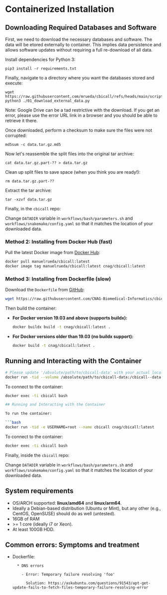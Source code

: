 # Containerized Installation

## Downloading Required Databases and Software

First, we need to download the necessary databases and software. The data will be etored externally to container. This implies data persistence and allows software updates without requiring a full re-download of all data.

Install dependencies for Python 3:

```
pip3 install -r requirements.txt
```

Finally, navigate to a directory where you want the databases stored and execute:

```
wget https://raw.githubusercontent.com/mrueda/cbicall/refs/heads/main/scripts/01_download_external_data.py
python3 ./01_download_external_data.py
```

Note: Google Drive can be a tad restrictive with the download. If you get an error, please use the error URL link in a browser and you should be able to retrieve it there.

Once downloaded, perform a checksum to make sure the files were not corrupted:

```
md5sum -c data.tar.gz.md5
```

Now let's reassemble the split files into the original tar archive:

```
cat data.tar.gz.part-?? > data.tar.gz
```

Clean up split files to save space (when you think you are ready!):

```
rm data.tar.gz.part-??
```

Extract the tar archive:

```
tar -xzvf data.tar.gz
```

Finally, in the `cbicall` repo:

Change `DATADIR` variable in `workflows/bash/parameters.sh` and `workflows/snakemake/config.yaml` so that it matches the location of your downloaded data.


### Method 2: Installing from Docker Hub (fast)

Pull the latest Docker image from [Docker Hub](https://hub.docker.com/r/manuelrueda/cbicall):

```bash
docker pull manuelrueda/cbicall:latest
docker image tag manuelrueda/cbicall:latest cnag/cbicall:latest
```

### Method 3: Installing from Dockerfile (slow)

Download the `Dockerfile` from [GitHub](https://github.com/CNAG-Biomedical-Informatics/cbicall/blob/main/Dockerfile):

```bash
wget https://raw.githubusercontent.com/CNAG-Biomedical-Informatics/cbicall/main/docker/Dockerfile
```

Then build the container:

- **For Docker version 19.03 and above (supports buildx):**

  ```bash
  docker buildx build -t cnag/cbicall:latest .
  ```

- **For Docker versions older than 19.03 (no buildx support):**

  ```bash
  docker build -t cnag/cbicall:latest .
  ```

## Running and Interacting with the Container

```bash
# Please update '/absolute/path/to/cbicall-data' with your actual local data path
docker run -tid --volume /absolute/path/to/cbicall-data:/cbicall--data --name cbicall cnag/cbicall:latest
```

To connect to the container:

```bash
docker exec -ti cbicall bash

## Running and Interacting with the Container

To run the container:

```bash
docker run -tid -e USERNAME=root --name cbicall cnag/cbicall:latest
```

To connect to the container:

```bash
docker exec -ti cbicall bash
```

Finally, inside the `cbicall` repo:

Change `DATADIR` variable in `workflows/bash/parameters.sh` and `workflows/snakemake/config.yaml` so that it matches the location of your downloaded data.

## System requirements

- OS/ARCH supported: **linux/amd64** and **linux/arm64**.
- Ideally a Debian-based distribution (Ubuntu or Mint), but any other (e.g., CentOS, OpenSUSE) should do as well (untested).
- 16GB of RAM
- \>= 1 core (ideally i7 or Xeon).
- At least 100GB HDD.

## Common errors: Symptoms and treatment

  * Dockerfile:

          * DNS errors

            - Error: Temporary failure resolving 'foo'

              Solution: https://askubuntu.com/questions/91543/apt-get-update-fails-to-fetch-files-temporary-failure-resolving-error
